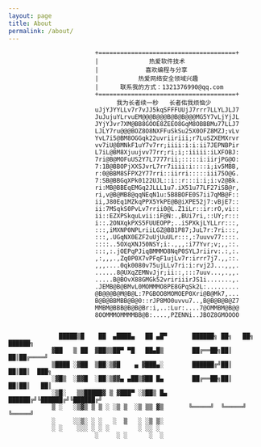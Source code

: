 ```yaml
---
layout: page
title: About
permalink: /about/
---
```


                            +======================================+
                            |              热爱软件技术             
                            |             喜欢编程与分享             
                            |           热爱网络安全领域兴趣         
                            |      联系我的方式：1321376990@qq.com  
                            +======================================+
                                  我为长者续一秒   长者佑我烦恼少
                            uJjYJYYLLv7r7vJJ5kqSFFFUUjJ7rrr7LLYLJLJ7
                            JuJujuYLrvuEM@@@B@@@B@B@B@@@MG5Y7vLjYjJL
                            JYjYJvr7XM@BB8GOOE8ZEEO8GqM8OBBBMu77LLJ7
                            LJLY7ru@@@BOZ8O8NXFFuSkSu25X0OFZ8MZJ;vLv
                            YvL7i5@BM8OGGqk22uvriiriii;r7LuSZXEMXrvr
                            vv7iU@BMNkF1uY7v7rr;iiii:i:i:ii7JEPNBPir
                            L7iL@BM8Xjuujvv77rr;ri;i;:iiiii:iLXFOBJ:
                            7ri@B@MOFuUS2Y7L7777rii;:::::i:iirjPG@O:
                            7:1B@BBOPjXXSJvrL7rr7iiii:i::::i;iv5MBB,
                            r:0@BBM8SFPX2Y77rri::iirri:::::iii75O@G.
                            7:SB@BBGqXPk0122UJL::i::r:::i:i;i:v2@Bk.
                            ri:MB@BBEqEMGq2JLLL1u7.iX51u77LF27iSB@r,
                            ri,v@B@MB8@qqNEqN1u:5B8BOFE0S7ii7qMB@F::
                            ii,J80Eq1MZkqPPX5YkPE@B@iXPE52j7:vBjE7::
                            ii:7MSqkS0PvLv7rrii0@L.Z1iLr::ir:rO,vi::
                            ii::EZXPSkquLvii:iF@N:.,BUi7ri,::UY;r:::
                            i::.2ONXqkPXS5FUUEOPP;..iSPXkjLYLLrr:::,
                            :::,iMXNP0NPLriiLGZ@BB1P87;JuL7r:7ri:::,
                            :::,.UGqNX0EZF2uUjUuULr:::,:7uuvv77::::.
                            ::::..5OXqXNJ50NSY;i:.,,,:i77Yvr;v;,,::.
                            :::,:.jOEPqPJiqBMMMO8NqP0SYLJriirv:.:,:.
                            ,:,,,.,Zq0P0X7vPFqF1ujLv7r:irrr7j7.,,::.
                            ,,,....0qk0080v75ujLLv7ri:i:rvj2J...,,,.
                            ......8@UXqZEMNvJjr;ii::,:::7uuv...,.,,.
                            .....B@BOvX88GMGk52vririiirJS1i.......,.
                            .JEMB@B@BMvL0MOMMMO8PE8GPqSk2L:.........
                            @B@@@B@M@B@L:7PGBOO8MOMOEP0Xri@B@Mk7,...
                            B@B@BBMBB@B@0::rJP8MO0uvvu7..,B@B@B@B@Z7
                            MMBM@BBB@B@B@Br:i,..:Lur:....7@OMMBM@B@@
                            8OOMMMOMMMMBB@B:....,PZENNi..JBOZ8GMOOOO

                
                  █████▒█    ██  ▄████▄   ██ ▄█▀       ██████╗ ██╗   ██╗ ██████╗
                ▓██   ▒ ██  ▓██▒▒██▀ ▀█   ██▄█▒        ██╔══██╗██║   ██║██╔════╝
                ▒████ ░▓██  ▒██░▒▓█    ▄ ▓███▄░        ██████╔╝██║   ██║██║  ███╗
                ░▓█▒  ░▓▓█  ░██░▒▓▓▄ ▄██▒▓██ █▄        ██╔══██╗██║   ██║██║   ██║
                ░▒█░   ▒▒█████▓ ▒ ▓███▀ ░▒██▒ █▄       ██████╔╝╚██████╔╝╚██████╔╝
                ▒ ░   ░▒▓▒ ▒ ▒ ░ ░▒ ▒  ░▒ ▒▒ ▓▒       ╚═════╝  ╚═════╝  ╚═════╝
                ░     ░░▒░ ░ ░   ░  ▒   ░ ░▒ ▒░
                ░ ░    ░░░ ░ ░ ░        ░ ░░ ░
                            ░     ░ ░      ░  ░


[jekyll-paper]: https://github.com/ghosind/Jekyll-Paper
[jekyll-paper-github]: https://github.com/ghosind/Jekyll-Paper-Github
[jekyll-paper-issues]: https://github.com/ghosind/Jekyll-Paper/issues
[jekyll-paper-github-issues]: https://github.com/ghosind/Jekyll-Paper-Github/issues